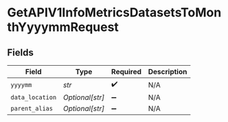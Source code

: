 # GetAPIV1InfoMetricsDatasetsToMonthYyyymmRequest


## Fields

| Field              | Type               | Required           | Description        |
| ------------------ | ------------------ | ------------------ | ------------------ |
| `yyyymm`           | *str*              | :heavy_check_mark: | N/A                |
| `data_location`    | *Optional[str]*    | :heavy_minus_sign: | N/A                |
| `parent_alias`     | *Optional[str]*    | :heavy_minus_sign: | N/A                |